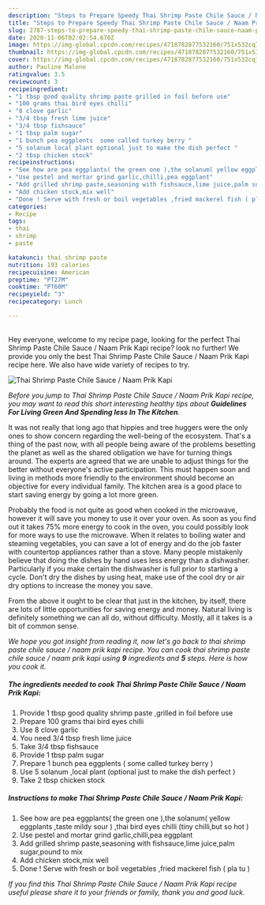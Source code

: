 ```yaml
---
description: "Steps to Prepare Speedy Thai Shrimp Paste Chile Sauce / Naam Prik Kapi"
title: "Steps to Prepare Speedy Thai Shrimp Paste Chile Sauce / Naam Prik Kapi"
slug: 2787-steps-to-prepare-speedy-thai-shrimp-paste-chile-sauce-naam-prik-kapi
date: 2020-11-06T02:02:54.670Z
image: https://img-global.cpcdn.com/recipes/4718782877532160/751x532cq70/thai-shrimp-paste-chile-sauce-naam-prik-kapi-recipe-main-photo.jpg
thumbnail: https://img-global.cpcdn.com/recipes/4718782877532160/751x532cq70/thai-shrimp-paste-chile-sauce-naam-prik-kapi-recipe-main-photo.jpg
cover: https://img-global.cpcdn.com/recipes/4718782877532160/751x532cq70/thai-shrimp-paste-chile-sauce-naam-prik-kapi-recipe-main-photo.jpg
author: Pauline Malone
ratingvalue: 3.5
reviewcount: 3
recipeingredient:
- "1 tbsp good quality shrimp paste grilled in foil before use"
- "100 grams thai bird eyes chilli"
- "8 clove garlic"
- "3/4 tbsp fresh lime juice"
- "3/4 tbsp fishsauce"
- "1 tbsp palm sugar"
- "1 bunch pea eggplents  some called turkey berry "
- "5 solanum local plant optional just to make the dish perfect "
- "2 tbsp chicken stock"
recipeinstructions:
- "See how are pea eggplants( the green one ),the solanum( yellow eggplants ,taste mildy sour ) ,thai bird eyes chilli (tiny chilli,but so hot )"
- "Use pestel and mortar grind garlic,chilli,pea eggplant"
- "Add grilled shrimp paste,seasoning with fishsauce,lime juice,palm sugar,pound to mix"
- "Add chicken stock,mix well"
- "Done ! Serve with fresh or boil vegetables ,fried mackerel fish ( pla tu )"
categories:
- Recipe
tags:
- thai
- shrimp
- paste

katakunci: thai shrimp paste 
nutrition: 193 calories
recipecuisine: American
preptime: "PT27M"
cooktime: "PT60M"
recipeyield: "3"
recipecategory: Lunch

---
```

<br>
Hey everyone, welcome to my recipe page, looking for the perfect Thai Shrimp Paste Chile Sauce / Naam Prik Kapi recipe? look no further! We provide you only the best Thai Shrimp Paste Chile Sauce / Naam Prik Kapi recipe here. We also have wide variety of recipes to try.
<br>


![Thai Shrimp Paste Chile Sauce / Naam Prik Kapi](https://img-global.cpcdn.com/recipes/4718782877532160/751x532cq70/thai-shrimp-paste-chile-sauce-naam-prik-kapi-recipe-main-photo.jpg)

<i>Before you jump to Thai Shrimp Paste Chile Sauce / Naam Prik Kapi recipe, you may want to read this short interesting healthy tips about 
<strong>Guidelines For Living Green And Spending less In The Kitchen</strong>.</i>
</br>

It was not really that long ago that hippies and tree huggers were the only ones to show concern regarding the well-being of the ecosystem. That's a thing of the past now, with all people being aware of the problems besetting the planet as well as the shared obligation we have for turning things around. The experts are agreed that we are unable to adjust things for the better without everyone's active participation. This must happen soon and living in methods more friendly to the environment should become an objective for every individual family. The kitchen area is a good place to start saving energy by going a lot more green.

Probably the food is not quite as good when cooked in the microwave, however it will save you money to use it over your oven. As soon as you find out it takes 75% more energy to cook in the oven, you could possibly look for more ways to use the microwave. When it relates to boiling water and steaming vegetables, you can save a lot of energy and do the job faster with countertop appliances rather than a stove. Many people mistakenly believe that doing the dishes by hand uses less energy than a dishwasher. Particularly if you make certain the dishwasher is full prior to starting a cycle. Don't dry the dishes by using heat, make use of the cool dry or air dry options to increase the money you save.

From the above it ought to be clear that just in the kitchen, by itself, there are lots of little opportunities for saving energy and money. Natural living is definitely something we can all do, without difficulty. Mostly, all it takes is a bit of common sense.


<i>We hope you got insight from reading it, now let's go back to thai shrimp paste chile sauce / naam prik kapi recipe. You can cook thai shrimp paste chile sauce / naam prik kapi using <strong>9</strong> ingredients and <strong>5</strong> steps. Here is how you cook it.
</i>

##### The ingredients needed to cook Thai Shrimp Paste Chile Sauce / Naam Prik Kapi:

1. Provide 1 tbsp good quality shrimp paste ,grilled in foil before use
1. Prepare 100 grams thai bird eyes chilli
1. Use 8 clove garlic
1. You need 3/4 tbsp fresh lime juice
1. Take 3/4 tbsp fishsauce
1. Provide 1 tbsp palm sugar
1. Prepare 1 bunch pea eggplents ( some called turkey berry )
1. Use 5 solanum ,local plant (optional just to make the dish perfect )
1. Take 2 tbsp chicken stock


##### Instructions to make Thai Shrimp Paste Chile Sauce / Naam Prik Kapi:

1. See how are pea eggplants( the green one ),the solanum( yellow eggplants ,taste mildy sour ) ,thai bird eyes chilli (tiny chilli,but so hot )
1. Use pestel and mortar grind garlic,chilli,pea eggplant
1. Add grilled shrimp paste,seasoning with fishsauce,lime juice,palm sugar,pound to mix
1. Add chicken stock,mix well
1. Done ! Serve with fresh or boil vegetables ,fried mackerel fish ( pla tu )


<i>If you find this Thai Shrimp Paste Chile Sauce / Naam Prik Kapi recipe useful please share it to your friends or family, thank you and good luck.</i>
